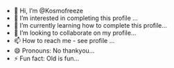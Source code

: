 - 👋 Hi, I’m @Kosmofreeze
- 👀 I’m interested in completing this profile ...
- 🌱 I’m currently learning how to complete this profile...
- 💞️ I’m looking to collaborate on my profile...
- 📫 How to reach me - see profile ...
- 😄 Pronouns: No thankyou...
- ⚡ Fun fact: Old is fun...

<!---
Kosmofreeze/Kosmofreeze is a ✨ special ✨ repository because its `README.md` (this file) appears on your GitHub profile.
You can click the Preview link to take a look at your changes.
--->
